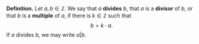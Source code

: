 **Definition.** Let $a,b\in \mathbb{Z}$. We say that $a$ **divides** $b$, that $a$ is a **divisor** of $b$, or that $b$ is a **multiple** of $a$, if there is $k\in \mathbb{Z}$ such that $$b=k\cdot a.$$If $a$ divides $b$, we may write $a|b$.
